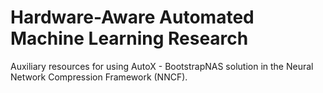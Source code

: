 # Hardware-Aware Automated Machine Learning Research

Auxiliary resources for using AutoX - BootstrapNAS solution in the Neural Network Compression Framework (NNCF).





